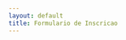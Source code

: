 ```yaml
---
layout: default 
title: Formulario de Inscricao
---
```


<script type="text/javascript" src="http://form.jotformeu.com/jsform/32484623492357"></script>